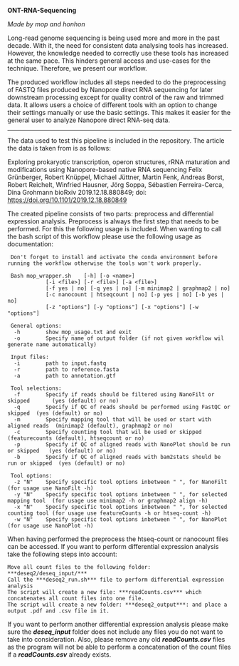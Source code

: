 **ONT-RNA-Sequencing**

_Made by mop and honhon_

Long-read genome sequencing is being used more and more in the past decade. With it, the need for consistent data analysing tools has increased. However, the knowledge needed to correctly use these tools has increased at the same pace. This hinders general access and use-cases for the technique. Therefore, we present our workflow.

The produced workflow includes all steps needed to do the preprocessing of FASTQ files produced by Nanopore direct RNA sequencing for later downstream processing except for quality control of the raw and trimmed data. It allows users a choice of different tools with an option to change their settings manually or use the basic settings. This makes it easier for the general user to analyze Nanopore direct RNA-seq data. 

****

The data used to test this pipeline is included in the repository. The article the data is taken from is as follows:

Exploring prokaryotic transcription, operon structures, rRNA maturation and modifications using Nanopore-based native RNA sequencing
Felix Grünberger, Robert Knüppel, Michael Jüttner, Martin Fenk, Andreas Borst, Robert Reichelt, Winfried Hausner, Jörg Soppa, Sébastien Ferreira-Cerca, Dina Grohmann
bioRxiv 2019.12.18.880849; doi: https://doi.org/10.1101/2019.12.18.880849

The created pipeline consists of two parts: preprocess and differential expression analysis. Preprocess is always the first step that needs to be performed. For this the following usage is included. When wanting to call the bash script of this workflow please use the following usage as documentation:

	 Don't forget to install and activate the conda environment before running the workflow otherwise the tools won't work properly.

	 Bash mop_wrapper.sh 	[-h] [-o <name>]
				[-i <file>] [-r <file>] [-a <file>]
				[-f yes | no] [-q yes | no] [-m minimap2 | graphmap2 | no] 
				[-c nanocount | htseqcount | no] [-p yes | no] [-b yes | no]
				[-z "options"] [-y "options"] [-x "options"] [-w "options"]

	 General options:
	  -h		show mop_usage.txt and exit
	  -o		Specify name of output folder (if not given workflow wil generate name automatically)

	 Input files:
	  -i		path to input.fastq
	  -r		path to reference.fasta
	  -a		path to annotation.gtf

	 Tool selections:
	  -f		Specify if reads should be filtered using NanoFilt or skipped		(yes (default) or no)
	  -q		Specify if QC of reads should be performed using FastQC	or skipped	(yes (default) or no)
	  -m		Specify mapping tool that will be used or start with aligned reads	(minimap2 (default), graphmap2 or no)
	  -c		Specify counting tool that wil be used or skipped			(featurecounts (default), htseqcount or no)
	  -p		Specify if QC of aligned reads with NanoPlot should be run or skipped	(yes (default) or no)
	  -b		Specify if QC of aligned reads with bam2stats should be run or skipped	(yes (default) or no)

	 Tool options:
	  -z "N"	Specify specific tool options inbetween " ", for NanoFilt 		(for usage use NanoFilt -h)
	  -y "N"	Specify specific tool options inbetween " ", for selected mapping tool 	(for usage use minimap2 -h or graphmap2 align -h)
	  -x "N"	Specify specific tool options inbetween " ", for selected counting tool	(for usage use featureCounts -h or htseq-count -h)
	  -w "N"	Specify specific tool options inbetween " ", for NanoPlot		(for usage use NanoPlot -h)

	
	
When having performed the preprocess the htseq-count or nanocount files can be accessed. If you want to perform differential expression analysis take the following steps into account:
	
	Move all count files to the following folder: ***deseq2/deseq_input/***
	Call the ***deseq2_run.sh*** file to perform differential expression analysis
	The script will create a new file: ***readCounts.csv*** which concatenates all count files into one file.
	The script will create a new folder: ***deseq2_output***: and place a output .pdf and .csv file in it.
	
If you want to perform another differential expression analysis please make sure the ***deseq_input*** folder does not include any files you do not want to take into consideration. Also, please remove any old ***readCounts.csv*** files as the program will not be able to perform a concatenation of the count files if a ***readCounts.csv*** already exists.
